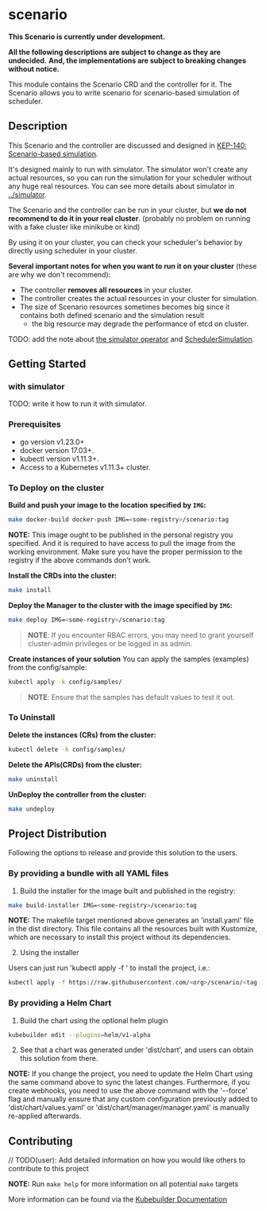 # scenario

**This Scenario is currently under development.** 

**All the following descriptions are subject to change as they are undecided.** 
**And, the implementations are subject to breaking changes without notice.**

This module contains the Scenario CRD and the controller for it.
The Scenario allows you to write scenario for scenario-based simulation of scheduler.

## Description

This Scenario and the controller are discussed and designed in [KEP-140: Scenario-based simulation](../keps/140-scenario-based-simulation).

It's designed mainly to run with simulator. 
The simulator won't create any actual resources, so you can run the simulation for your scheduler without any huge real resources.
You can see more details about simulator in [../simulator](../simulator).

The Scenario and the controller can be run in your cluster, but **we do not recommend to do it in your real cluster**.
(probably no problem on running with a fake cluster like minikube or kind)

By using it on your cluster, you can check your scheduler's behavior by directly using scheduler in your cluster.

**Several important notes for when you want to run it on your cluster** (these are why we don't recommend):
- The controller **removes all resources** in your cluster.
- The controller creates the actual resources in your cluster for simulation.
- The size of Scenario resources sometimes becomes big since it contains both defined scenario and the simulation result
  - the big resource may degrade the performance of etcd on cluster.

TODO: add the note about [the simulator operator](../keps/159-scheduler-simulator-operator) and [SchedulerSimulation](../keps/184-scheduler-simulation).

## Getting Started 

### with simulator

TODO: write it how to run it with simulator.

### Prerequisites
- go version v1.23.0+
- docker version 17.03+.
- kubectl version v1.11.3+.
- Access to a Kubernetes v1.11.3+ cluster.

### To Deploy on the cluster
**Build and push your image to the location specified by `IMG`:**

```sh
make docker-build docker-push IMG=<some-registry>/scenario:tag
```

**NOTE:** This image ought to be published in the personal registry you specified.
And it is required to have access to pull the image from the working environment.
Make sure you have the proper permission to the registry if the above commands don’t work.

**Install the CRDs into the cluster:**

```sh
make install
```

**Deploy the Manager to the cluster with the image specified by `IMG`:**

```sh
make deploy IMG=<some-registry>/scenario:tag
```

> **NOTE**: If you encounter RBAC errors, you may need to grant yourself cluster-admin
privileges or be logged in as admin.

**Create instances of your solution**
You can apply the samples (examples) from the config/sample:

```sh
kubectl apply -k config/samples/
```

>**NOTE**: Ensure that the samples has default values to test it out.

### To Uninstall
**Delete the instances (CRs) from the cluster:**

```sh
kubectl delete -k config/samples/
```

**Delete the APIs(CRDs) from the cluster:**

```sh
make uninstall
```

**UnDeploy the controller from the cluster:**

```sh
make undeploy
```

## Project Distribution

Following the options to release and provide this solution to the users.

### By providing a bundle with all YAML files

1. Build the installer for the image built and published in the registry:

```sh
make build-installer IMG=<some-registry>/scenario:tag
```

**NOTE:** The makefile target mentioned above generates an 'install.yaml'
file in the dist directory. This file contains all the resources built
with Kustomize, which are necessary to install this project without its
dependencies.

2. Using the installer

Users can just run 'kubectl apply -f <URL for YAML BUNDLE>' to install
the project, i.e.:

```sh
kubectl apply -f https://raw.githubusercontent.com/<org>/scenario/<tag or branch>/dist/install.yaml
```

### By providing a Helm Chart

1. Build the chart using the optional helm plugin

```sh
kubebuilder edit --plugins=helm/v1-alpha
```

2. See that a chart was generated under 'dist/chart', and users
can obtain this solution from there.

**NOTE:** If you change the project, you need to update the Helm Chart
using the same command above to sync the latest changes. Furthermore,
if you create webhooks, you need to use the above command with
the '--force' flag and manually ensure that any custom configuration
previously added to 'dist/chart/values.yaml' or 'dist/chart/manager/manager.yaml'
is manually re-applied afterwards.

## Contributing
// TODO(user): Add detailed information on how you would like others to contribute to this project

**NOTE:** Run `make help` for more information on all potential `make` targets

More information can be found via the [Kubebuilder Documentation](https://book.kubebuilder.io/introduction.html)